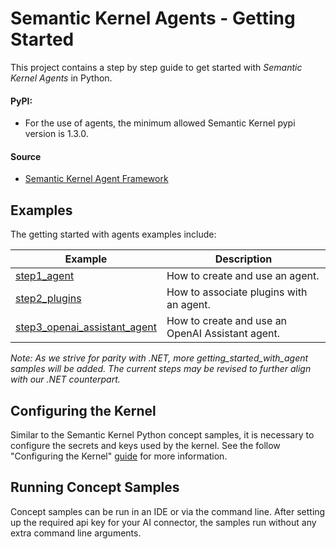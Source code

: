 # Semantic Kernel Agents - Getting Started

This project contains a step by step guide to get started with _Semantic Kernel Agents_ in Python.

#### PyPI:
- For the use of agents, the minimum allowed Semantic Kernel pypi version is 1.3.0.

#### Source

- [Semantic Kernel Agent Framework](../../semantic_kernel/agents/)

## Examples

The getting started with agents examples include:

Example|Description
---|---
[step1_agent](../getting_started_with_agents/step1_agent.py)|How to create and use an agent.
[step2_plugins](../getting_started_with_agents/step2_plugins.py)|How to associate plugins with an agent.
[step3_openai_assistant_agent](../getting_started_with_agents/step3_openai_assistant_agent.py)|How to create and use an OpenAI Assistant agent.

*Note: As we strive for parity with .NET, more getting_started_with_agent samples will be added. The current steps may be revised to further align with our .NET counterpart.*

## Configuring the Kernel

Similar to the Semantic Kernel Python concept samples, it is necessary to configure the secrets
and keys used by the kernel. See the follow "Configuring the Kernel" [guide](../concepts/README.md#configuring-the-kernell) for
more information.

## Running Concept Samples

Concept samples can be run in an IDE or via the command line. After setting up the required api key
for your AI connector, the samples run without any extra command line arguments.
